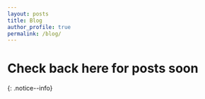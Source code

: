 ```yaml
---
layout: posts
title: Blog
author_profile: true
permalink: /blog/
---
```

# Check back here for posts soon
{: .notice--info}